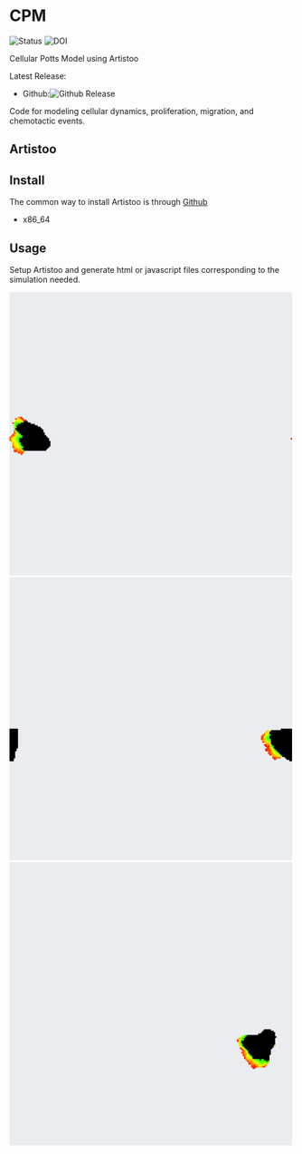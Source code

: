 # CPM

![Status](https://img.shields.io/badge/status-alpha-red)
![DOI](https://img.shields.io/badge/DOI-in__progress-blue)

Cellular Potts Model using Artistoo


Latest Release:
* Github:![Github Release](https://img.shields.io/badge/release-v1-blue)

Code for modeling cellular dynamics, proliferation, migration, and chemotactic events.

## Artistoo


## Install

The common way to install Artistoo is through
[Github](https://artistoo.net/manual/getting-started.html)
* x86_64

## Usage

Setup Artistoo and generate html or javascript files corresponding to the simulation needed.

<img src="https://github.com/hasanwraeth/CPM/blob/main/ActModel-t587.png" width="500" height="500">
<img src="https://github.com/hasanwraeth/CPM/blob/main/ActModel-t710.png" width="500" height="500">
<img src="https://github.com/hasanwraeth/CPM/blob/main/ActModel-t818.png" width="500" height="500">
